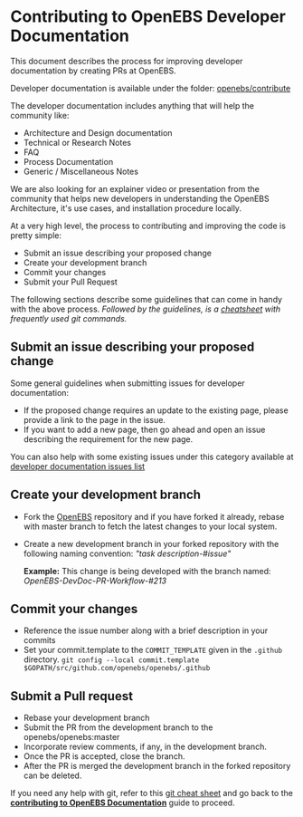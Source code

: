 # Contributing to OpenEBS Developer Documentation

This document describes the process for improving developer documentation by creating PRs at OpenEBS.

Developer documentation is available under the folder: [openebs/contribute](https://github.com/openebs/openebs/tree/master/contribute)

The developer documentation includes anything that will help the community like:

- Architecture and Design documentation
- Technical or Research Notes
- FAQ
- Process Documentation
- Generic / Miscellaneous Notes

We are also looking for an explainer video or presentation from the community that helps new developers in understanding the OpenEBS Architecture, it's use cases, and installation procedure locally.

At a very high level, the process to contributing and improving the code is pretty simple:

- Submit an issue describing your proposed change
- Create your development branch
- Commit your changes
- Submit your Pull Request

The following sections describe some guidelines that can come in handy with the above process.
*Followed by the guidelines, is a [cheatsheet](https://github.com/openebs/openebs/blob/master/contribute/git-cheatsheet.md) with frequently used git commands.*

## Submit an issue describing your proposed change

Some general guidelines when submitting issues for developer documentation:

- If the proposed change requires an update to the existing page, please provide a link to the page in the issue.
- If you want to add a new page, then go ahead and open an issue describing the requirement for the new page.

You can also help with some existing issues under this category available at [developer documentation issues list](https://github.com/openebs/openebs/labels/documentation%2Fdevel)

## Create your development branch

- Fork the [OpenEBS](https://github.com/openebs/openebs/) repository and if you have forked it already, rebase with master branch to fetch the latest changes to your local system.
- Create a new development branch in your forked repository with the following naming convention: *"task description-#issue"*

  **Example:** This change is being developed with the branch named: *OpenEBS-DevDoc-PR-Workflow-#213*

## Commit your changes

- Reference the issue number along with a brief description in your commits
- Set your commit.template to the `COMMIT_TEMPLATE` given in the `.github` directory.
  `git config --local commit.template $GOPATH/src/github.com/openebs/openebs/.github`

## Submit a Pull request

- Rebase your development branch
- Submit the PR from the development branch to the openebs/openebs:master
- Incorporate review comments, if any, in the development branch.
- Once the PR is accepted, close the branch.
- After the PR is merged the development branch in the forked repository can be deleted.

If you need any help with git, refer to this [git cheat sheet](./git-cheatsheet.md) and go back to the [**contributing to OpenEBS Documentation**](../CONTRIBUTING.md) guide to proceed.
